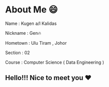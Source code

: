 # About Me :smile:

Name : Kugen a/l Kalidas

Nickname : Gen:fire:

Hometown : Ulu Tiram , Johor

Section : 02

Course : Computer Science ( Data Engineering )

## Hello!!! Nice to meet you :heart:  

